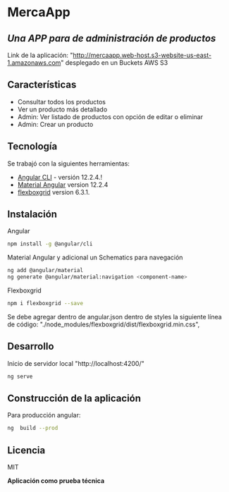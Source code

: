 # MercaApp
## _Una APP para de administración de productos_

Link de la aplicación: "http://mercaapp.web-host.s3-website-us-east-1.amazonaws.com" desplegado en un Buckets AWS S3

## Características

- Consultar todos los productos
- Ver un producto más detallado
- Admin: Ver listado de productos con opción de editar o eliminar
- Admin: Crear un producto

## Tecnología

Se trabajó con la siguientes herramientas:

- [Angular CLI](https://github.com/angular/angular-cli) - versión 12.2.4.!
- [Material Angular](https://github.com/angular/components) version 12.2.4 
- [flexboxgrid](https://github.com/kristoferjoseph/flexboxgrid) version 6.3.1.

## Instalación

Angular
```sh
npm install -g @angular/cli
```
Material Angular y adicional un Schematics para navegación

```sh
ng add @angular/material
ng generate @angular/material:navigation <component-name>
```
Flexboxgrid

```sh
npm i flexboxgrid --save
```
Se debe agregar dentro de angular.json dentro de styles la siguiente línea de código:
"./node_modules/flexboxgrid/dist/flexboxgrid.min.css",

## Desarrollo

Inicio de servidor local "http://localhost:4200/"

```sh
ng serve
```

## Construcción de la aplicación

Para producción angular:

```sh
ng  build --prod
```

## Licencia

MIT

**Aplicación como prueba técnica**